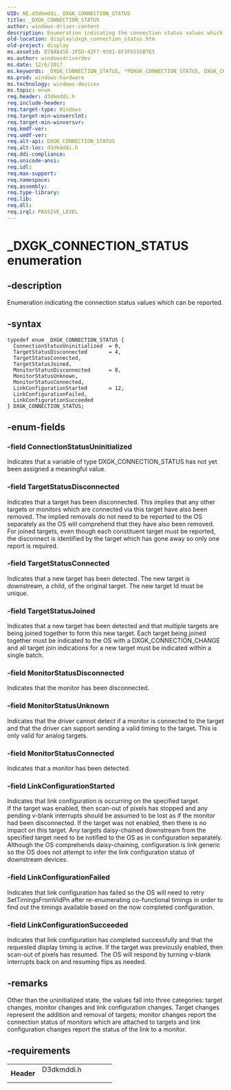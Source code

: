 ```yaml
---
UID: NE.d3dkmddi._DXGK_CONNECTION_STATUS
title: _DXGK_CONNECTION_STATUS
author: windows-driver-content
description: Enumeration indicating the connection status values which can be reported.
old-location: display\dxgk_connection_status.htm
old-project: display
ms.assetid: D78A845E-1F5D-42F7-9391-8F3F6555B7E5
ms.author: windowsdriverdev
ms.date: 12/6/2017
ms.keywords: _DXGK_CONNECTION_STATUS, *PDXGK_CONNECTION_STATUS, DXGK_CONNECTION_STATUS
ms.prod: windows-hardware
ms.technology: windows-devices
ms.topic: enum
req.header: d3dkmddi.h
req.include-header: 
req.target-type: Windows
req.target-min-winverclnt: 
req.target-min-winversvr: 
req.kmdf-ver: 
req.umdf-ver: 
req.alt-api: DXGK_CONNECTION_STATUS
req.alt-loc: d3dkmddi.h
req.ddi-compliance: 
req.unicode-ansi: 
req.idl: 
req.max-support: 
req.namespace: 
req.assembly: 
req.type-library: 
req.lib: 
req.dll: 
req.irql: PASSIVE_LEVEL
---
```


# _DXGK_CONNECTION_STATUS enumeration



## -description
Enumeration indicating the connection status values which can be reported.  


## -syntax

````
typedef enum _DXGK_CONNECTION_STATUS { 
  ConnectionStatusUninitialized  = 0,
  TargetStatusDisconnected       = 4,
  TargetStatusConnected,
  TargetStatusJoined,
  MonitorStatusDisconnected      = 8,
  MonitorStatusUnknown,
  MonitorStatusConnected,
  LinkConfigurationStarted       = 12,
  LinkConfigurationFailed,
  LinkConfigurationSucceeded
} DXGK_CONNECTION_STATUS;
````


## -enum-fields

### -field ConnectionStatusUninitialized

Indicates that a variable of type DXGK_CONNECTION_STATUS has not yet been assigned a meaningful value.

### -field TargetStatusDisconnected

Indicates that a target has been disconnected.  This implies that any other targets or monitors which are connected via this target have also been removed.  The implied removals do not need to be reported to the OS separately as the OS will comprehend that they have also been removed.  For joined targets, even though each constituent target must be reported, the disconnect is identified by the target which has gone away so only one report is required.

### -field TargetStatusConnected

Indicates that a new target has been detected.  The new target is downstream, a child, of the original target.  The new target Id must be unique.

### -field TargetStatusJoined

Indicates that a new target has been detected and that multiple targets are being joined together to form this new target.  Each target being joined together must be indicated to the OS with a DXGK_CONNECTION_CHANGE and all target join indications for a new target must be indicated within a single batch.

### -field MonitorStatusDisconnected

Indicates that the monitor has been disconnected.

### -field MonitorStatusUnknown

Indicates that the driver cannot detect if a monitor is connected to the target and that the driver can support sending a valid timing to the target.  This is only valid for analog targets.

### -field MonitorStatusConnected

Indicates that a monitor has been detected.

### -field LinkConfigurationStarted

Indicates that link configuration  is occurring on the specified target.  
If the target was enabled, then scan-out of pixels has stopped and any pending v-blank interrupts should be assumed to be lost as if the monitor had been disconnected.
If the target was not enabled, then there is no impact on this target.  Any targets daisy-chained downstream from the specified target need to be notified to the OS as in configuration separately. Although the OS comprehends daisy-chaining, configuration is link generic so the OS does not attempt to infer the link configuration status of downstream devices.

### -field LinkConfigurationFailed

Indicates that link configuration has failed so the OS will need to retry SetTimingsFromVidPn after re-enumerating co-functional timings in order to find out the timings available based on the now completed configuration.

### -field LinkConfigurationSucceeded

Indicates that link configuration has completed successfully and that the requested display timing is active.
If the target was previously enabled, then scan-out of pixels has resumed.  The OS will respond by turning v-blank interrupts back on and resuming flips as needed.


## -remarks
Other than the uninitialized state, the values fall into three categories: target changes, monitor changes and link configuration changes.  Target changes represent the addition and removal of targets; monitor changes report the connection status of monitors which are attached to targets and link configuration changes report the status of the link to a monitor.

## -requirements
<table>
<tr>
<th width="30%">
Header
</th>
<td width="70%">
<dl>
<dt>D3dkmddi.h</dt>
</dl>
</td>
</tr>
</table>